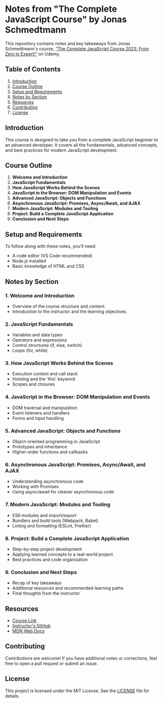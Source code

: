 # Notes from "The Complete JavaScript Course" by Jonas Schmedtmann

This repository contains notes and key takeaways from Jonas Schmedtmann's course, ["The Complete JavaScript Course 2023: From Zero to Expert!"](https://www.udemy.com/course/the-complete-javascript-course/?couponCode=ST9MT71624) on Udemy.

## Table of Contents

1. [Introduction](#introduction)
2. [Course Outline](#course-outline)
3. [Setup and Requirements](#setup-and-requirements)
4. [Notes by Section](#notes-by-section)
5. [Resources](#resources)
6. [Contributing](#contributing)
7. [License](#license)

## Introduction

This course is designed to take you from a complete JavaScript beginner to an advanced developer. It covers all the fundamentals, advanced concepts, and best practices for modern JavaScript development.

## Course Outline

1. **Welcome and Introduction**
2. **JavaScript Fundamentals**
3. **How JavaScript Works Behind the Scenes**
4. **JavaScript in the Browser: DOM Manipulation and Events**
5. **Advanced JavaScript: Objects and Functions**
6. **Asynchronous JavaScript: Promises, Async/Await, and AJAX**
7. **Modern JavaScript: Modules and Tooling**
8. **Project: Build a Complete JavaScript Application**
9. **Conclusion and Next Steps**

## Setup and Requirements

To follow along with these notes, you'll need:

- A code editor (VS Code recommended)
- Node.js installed
- Basic knowledge of HTML and CSS

## Notes by Section

### 1. Welcome and Introduction
- Overview of the course structure and content.
- Introduction to the instructor and the learning objectives.

### 2. JavaScript Fundamentals
- Variables and data types
- Operators and expressions
- Control structures (if, else, switch)
- Loops (for, while)

### 3. How JavaScript Works Behind the Scenes
- Execution context and call stack
- Hoisting and the 'this' keyword
- Scopes and closures

### 4. JavaScript in the Browser: DOM Manipulation and Events
- DOM traversal and manipulation
- Event listeners and handlers
- Forms and input handling

### 5. Advanced JavaScript: Objects and Functions
- Object-oriented programming in JavaScript
- Prototypes and inheritance
- Higher-order functions and callbacks

### 6. Asynchronous JavaScript: Promises, Async/Await, and AJAX
- Understanding asynchronous code
- Working with Promises
- Using async/await for cleaner asynchronous code

### 7. Modern JavaScript: Modules and Tooling
- ES6 modules and import/export
- Bundlers and build tools (Webpack, Babel)
- Linting and formatting (ESLint, Prettier)

### 8. Project: Build a Complete JavaScript Application
- Step-by-step project development
- Applying learned concepts to a real-world project
- Best practices and code organization

### 9. Conclusion and Next Steps
- Recap of key takeaways
- Additional resources and recommended learning paths
- Final thoughts from the instructor

## Resources

- [Course Link](https://www.udemy.com/course/the-complete-javascript-course/?couponCode=ST9MT71624)
- [Instructor's GitHub](https://github.com/jonasschmedtmann)
- [MDN Web Docs](https://developer.mozilla.org/en-US/docs/Web/JavaScript)

## Contributing

Contributions are welcome! If you have additional notes or corrections, feel free to open a pull request or submit an issue.

## License

This project is licensed under the MIT License. See the [LICENSE](LICENSE) file for details.
